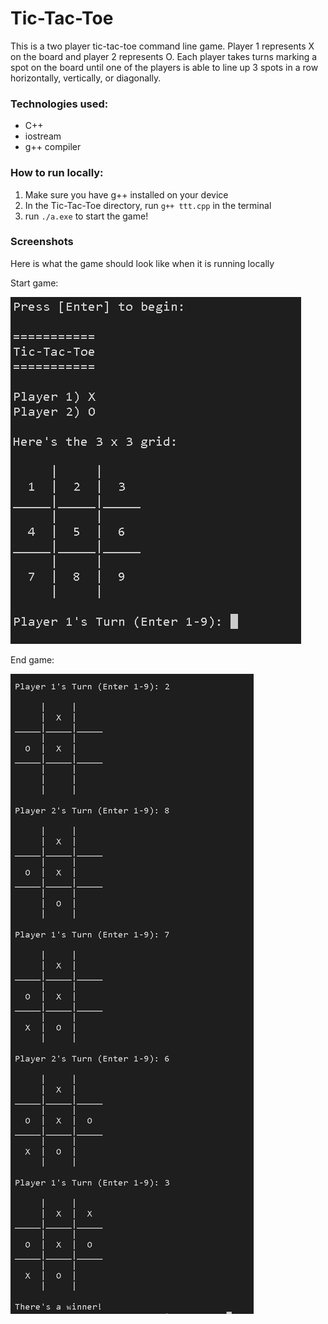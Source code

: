 # Tic-Tac-Toe

This is a two player tic-tac-toe command line game. Player 1 represents X on the board and player 2 represents O. Each player takes turns marking a spot on the board until one of the players is able to line up 3 spots in a row horizontally, vertically, or diagonally.

### Technologies used:

  - C++
  - iostream
  - g++ compiler

### How to run locally:

  1) Make sure you have g++ installed on your device
  2) In the Tic-Tac-Toe directory, run `g++ ttt.cpp` in the terminal
  3) run `./a.exe` to start the game!

### Screenshots

Here is what the game should look like when it is running locally

Start game:

![](https://github.com/MasonBoom/Tic-Tac-Toe/blob/5a9253d22b8efc7c2b24f215b0cfc6315132d805/images/play.cpp%20-%20Tic-Tac-Toe%20-%20Visual%20Studio%20Code%204_21_2022%205_44_23%20AM%20(2).png)

End game:

![](https://github.com/MasonBoom/Tic-Tac-Toe/blob/346d432140218074240c2baaea47b05e26f0edf2/images/play.cpp%20-%20Tic-Tac-Toe%20-%20Visual%20Studio%20Code%204_21_2022%205_45_22%20AM%20(2).png)



